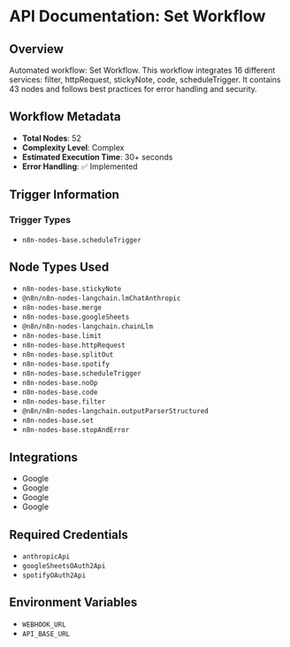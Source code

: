 # API Documentation: Set Workflow

## Overview
Automated workflow: Set Workflow. This workflow integrates 16 different services: filter, httpRequest, stickyNote, code, scheduleTrigger. It contains 43 nodes and follows best practices for error handling and security.

## Workflow Metadata
- **Total Nodes**: 52
- **Complexity Level**: Complex
- **Estimated Execution Time**: 30+ seconds
- **Error Handling**: ✅ Implemented

## Trigger Information
### Trigger Types
- `n8n-nodes-base.scheduleTrigger`

## Node Types Used
- `n8n-nodes-base.stickyNote`
- `@n8n/n8n-nodes-langchain.lmChatAnthropic`
- `n8n-nodes-base.merge`
- `n8n-nodes-base.googleSheets`
- `@n8n/n8n-nodes-langchain.chainLlm`
- `n8n-nodes-base.limit`
- `n8n-nodes-base.httpRequest`
- `n8n-nodes-base.splitOut`
- `n8n-nodes-base.spotify`
- `n8n-nodes-base.scheduleTrigger`
- `n8n-nodes-base.noOp`
- `n8n-nodes-base.code`
- `n8n-nodes-base.filter`
- `@n8n/n8n-nodes-langchain.outputParserStructured`
- `n8n-nodes-base.set`
- `n8n-nodes-base.stopAndError`

## Integrations
- Google
- Google
- Google
- Google

## Required Credentials
- `anthropicApi`
- `googleSheetsOAuth2Api`
- `spotifyOAuth2Api`

## Environment Variables
- `WEBHOOK_URL`
- `API_BASE_URL`
